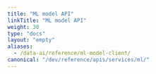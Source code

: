 ```yaml
---
title: "ML model API"
linkTitle: "ML model API"
weight: 30
type: "docs"
layout: "empty"
aliases:
  - /data-ai/reference/ml-model-client/
canonical: "/dev/reference/apis/services/ml/"
---
```

